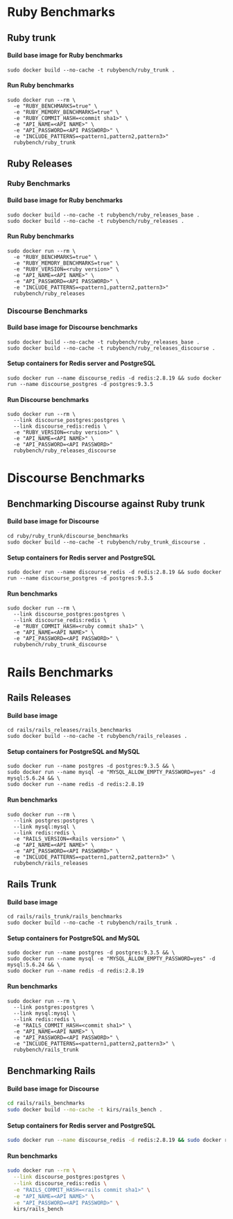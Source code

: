 # Ruby Benchmarks

## Ruby trunk

#### Build base image for Ruby benchmarks
```
sudo docker build --no-cache -t rubybench/ruby_trunk .
```

#### Run Ruby benchmarks
```
sudo docker run --rm \
  -e "RUBY_BENCHMARKS=true" \
  -e "RUBY_MEMORY_BENCHMARKS=true" \
  -e "RUBY_COMMIT_HASH=<commit sha1>" \
  -e "API_NAME=<API NAME>" \
  -e "API_PASSWORD=<API PASSWORD>" \
  -e "INCLUDE_PATTERNS=<pattern1,pattern2,pattern3>"
  rubybench/ruby_trunk
```
## Ruby Releases

### Ruby Benchmarks

#### Build base image for Ruby benchmarks
```
sudo docker build --no-cache -t rubybench/ruby_releases_base .
sudo docker build --no-cache -t rubybench/ruby_releases .
```

#### Run Ruby benchmarks
```
sudo docker run --rm \
  -e "RUBY_BENCHMARKS=true" \
  -e "RUBY_MEMORY_BENCHMARKS=true" \
  -e "RUBY_VERSION=<ruby version>" \
  -e "API_NAME=<API NAME>" \
  -e "API_PASSWORD=<API PASSWORD>" \
  -e "INCLUDE_PATTERNS=<pattern1,pattern2,pattern3>"
  rubybench/ruby_releases
```

### Discourse Benchmarks

#### Build base image for Discourse benchmarks
```
sudo docker build --no-cache -t rubybench/ruby_releases_base .
sudo docker build --no-cache -t rubybench/ruby_releases_discourse .
```

#### Setup containers for Redis server and PostgreSQL
```
sudo docker run --name discourse_redis -d redis:2.8.19 && sudo docker run --name discourse_postgres -d postgres:9.3.5
```

#### Run Discourse benchmarks
```
sudo docker run --rm \
  --link discourse_postgres:postgres \
  --link discourse_redis:redis \
  -e "RUBY_VERSION=<ruby version>" \
  -e "API_NAME=<API NAME>" \
  -e "API_PASSWORD=<API PASSWORD>"
  rubybench/ruby_releases_discourse
```

# Discourse Benchmarks

## Benchmarking Discourse against Ruby trunk

#### Build base image for Discourse
```
cd ruby/ruby_trunk/discourse_benchmarks
sudo docker build --no-cache -t rubybench/ruby_trunk_discourse .
```

#### Setup containers for Redis server and PostgreSQL
```
sudo docker run --name discourse_redis -d redis:2.8.19 && sudo docker run --name discourse_postgres -d postgres:9.3.5
```

#### Run benchmarks
```
sudo docker run --rm \
  --link discourse_postgres:postgres \
  --link discourse_redis:redis \
  -e "RUBY_COMMIT_HASH=<ruby commit sha1>" \
  -e "API_NAME=<API NAME>" \
  -e "API_PASSWORD=<API PASSWORD>" \
  rubybench/ruby_trunk_discourse
```

# Rails Benchmarks

## Rails Releases

#### Build base image
```
cd rails/rails_releases/rails_benchmarks
sudo docker build --no-cache -t rubybench/rails_releases .
```

#### Setup containers for PostgreSQL and MySQL
```
sudo docker run --name postgres -d postgres:9.3.5 && \
sudo docker run --name mysql -e "MYSQL_ALLOW_EMPTY_PASSWORD=yes" -d mysql:5.6.24 && \
sudo docker run --name redis -d redis:2.8.19
```

#### Run benchmarks
```
sudo docker run --rm \
  --link postgres:postgres \
  --link mysql:mysql \
  --link redis:redis \
  -e "RAILS_VERSION=<Rails version>" \
  -e "API_NAME=<API NAME>" \
  -e "API_PASSWORD=<API PASSWORD>" \
  -e "INCLUDE_PATTERNS=<pattern1,pattern2,pattern3>" \
  rubybench/rails_releases
```

## Rails Trunk

#### Build base image
```
cd rails/rails_trunk/rails_benchmarks
sudo docker build --no-cache -t rubybench/rails_trunk .
```

#### Setup containers for PostgreSQL and MySQL
```
sudo docker run --name postgres -d postgres:9.3.5 && \
sudo docker run --name mysql -e "MYSQL_ALLOW_EMPTY_PASSWORD=yes" -d mysql:5.6.24 && \
sudo docker run --name redis -d redis:2.8.19
```

#### Run benchmarks
```
sudo docker run --rm \
  --link postgres:postgres \
  --link mysql:mysql \
  --link redis:redis \
  -e "RAILS_COMMIT_HASH=<commit sha1>" \
  -e "API_NAME=<API NAME>" \
  -e "API_PASSWORD=<API PASSWORD>" \
  -e "INCLUDE_PATTERNS=<pattern1,pattern2,pattern3>" \
  rubybench/rails_trunk
```

## Benchmarking Rails

#### Build base image for Discourse
```bash
cd rails/rails_benchmarks
sudo docker build --no-cache -t kirs/rails_bench .
```

#### Setup containers for Redis server and PostgreSQL
```bash
sudo docker run --name discourse_redis -d redis:2.8.19 && sudo docker run --name discourse_postgres -d postgres:9.3.5
```

#### Run benchmarks
```bash
sudo docker run --rm \
  --link discourse_postgres:postgres \
  --link discourse_redis:redis \
  -e "RAILS_COMMIT_HASH=<rails commit sha1>" \
  -e "API_NAME=<API NAME>" \
  -e "API_PASSWORD=<API PASSWORD>" \
  kirs/rails_bench
```
